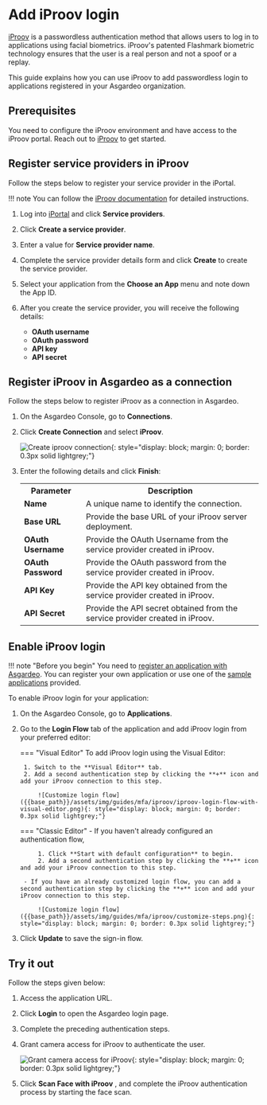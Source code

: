 # Add iProov login

[iProov](https://www.iproov.com/) is a passwordless authentication method that allows users to log in to applications using facial biometrics.
iProov's patented Flashmark biometric technology ensures that the user is a real person and not a spoof or a replay.

This guide explains how you can use iProov to add passwordless login to applications registered in your Asgardeo organization.

## Prerequisites

You need to configure the iProov environment and have access to the iProov portal. Reach out to [iProov](https://www.iproov.com/about-us/contact-us) to get started.

## Register service providers in iProov

Follow the steps below to register your service provider in the iPortal.

!!! note
    You can follow the [iProov documentation](https://docs.iproov.com/docs/Content/ImplementationGuide/iportal/create-service-providers.htm) for detailed instructions.

1. Log into [iPortal](https://portal.iproov.com/) and click **Service providers**.

2. Click **Create a service provider**.

3. Enter a value for **Service provider name**.

4. Complete the service provider details form and click **Create** to create the service provider.

5. Select your application from the **Choose an App** menu and note down the App ID.

6. After you create the service provider, you will receive the following details:
    - **OAuth username**
    - **OAuth password**
    - **API key**
    - **API secret**

## Register iProov in Asgardeo as a connection

Follow the steps below to register iProov as a connection in Asgardeo.

1. On the Asgardeo Console, go to **Connections**.

2. Click **Create Connection** and select **iProov**.

    ![Create iproov connection]({{base_path}}/assets/img/guides/mfa/iproov/iproov-add-connection.png){: style="display: block; margin: 0; border: 0.3px solid lightgrey;"}

3. Enter the following details and click **Finish**:

    <table>
      <tr>
        <th>Parameter</th>
        <th>Description</th>
      </tr>
      <tr>
        <td><b>Name</b></td>
        <td>A unique name to identify the connection.</td>
      </tr>
      <tr>
          <td><b>Base URL</b></td>
          <td>Provide the base URL of your iProov server deployment.</td>
      </tr>
      <tr>
          <td><b>OAuth Username</b></td>
          <td>Provide the OAuth Username from the service provider created in iProov.</td>
      </tr>
      <tr>
          <td><b>OAuth Password</b></td>
          <td>Provide the OAuth password from the service provider created in iProov.</td>
      </tr>
      <tr>
          <td><b>API Key</b></td>
          <td>Provide the API key obtained from the service provider created in iProov.</td>
      </tr>
      <tr>
          <td><b>API Secret</b></td>
          <td>Provide the API secret obtained from the service provider created in iProov.</td>
      </tr>
    </table>

## Enable iProov login

!!! note "Before you begin"
    You need to [register an application with Asgardeo]({{base_path}}/guides/applications/). You can register your own application or use one of the [sample applications]({{base_path}}/get-started/try-samples/) provided.

To enable iProov login for your application:

1. On the Asgardeo Console, go to **Applications**.

2. Go to the **Login Flow** tab of the application and add iProov login from your preferred editor:

    === "Visual Editor"
        To add iProov login using the Visual Editor:

        1. Switch to the **Visual Editor** tab. 
        2. Add a second authentication step by clicking the **+** icon and add your iProov connection to this step.
            
            ![Customize login flow]({{base_path}}/assets/img/guides/mfa/iproov/iproov-login-flow-with-visual-editor.png){: style="display: block; margin: 0; border: 0.3px solid lightgrey;"}

    === "Classic Editor"
        - If you haven't already configured an authentication flow,

            1. Click **Start with default configuration** to begin.
            2. Add a second authentication step by clicking the **+** icon and add your iProov connection to this step.

        - If you have an already customized login flow, you can add a second authentication step by clicking the **+** icon and add your iProov connection to this step.

            ![Customize login flow]({{base_path}}/assets/img/guides/mfa/iproov/customize-steps.png){: style="display: block; margin: 0; border: 0.3px solid lightgrey;"}


3. Click **Update** to save the sign-in flow.

## Try it out

Follow the steps given below:

1. Access the application URL.

2. Click **Login** to open the Asgardeo login page.

3. Complete the preceding authentication steps.

4. Grant camera access for iProov to authenticate the user.

    ![Grant camera access for iProov]({{base_path}}/assets/img/guides/mfa/iproov/grant-camera-access.png){: style="display: block; margin: 0; border: 0.3px solid lightgrey;"}

5. Click **Scan Face with iProov** , and complete the iProov authentication process by starting the face scan.
